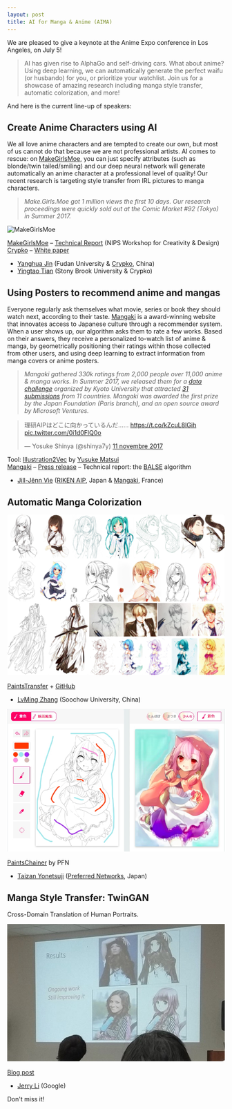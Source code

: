 ```yaml
---
layout: post
title: AI for Manga & Anime (AIMA)
---
```


We are pleased to give a keynote at the Anime Expo conference in Los Angeles, on July 5!

> AI has given rise to AlphaGo and self-driving cars. What about anime? Using deep learning, we can automatically generate the perfect waifu (or husbando) for you, or prioritize your watchlist. Join us for a showcase of amazing research including manga style transfer, automatic colorization, and more!

And here is the current line-up of speakers:

## Create Anime Characters using AI

We all love anime characters and are tempted to create our own, but most of us cannot do that because we are not professional artists. AI comes to rescue: on [MakeGirlsMoe](https://make.girls.moe), you can just specify attributes (such as blonde/twin tailed/smiling) and our deep neural network will generate automatically an anime character at a professional level of quality! Our recent research is targeting style transfer from IRL pictures to manga characters.

> *Make.Girls.Moe got 1 million views the first 10 days. Our research proceedings were quickly sold out at the Comic Market #92 (Tokyo) in Summer 2017.*

![MakeGirlsMoe](/public/img/mgm.png)

[MakeGirlsMoe](https://make.girls.moe) – [Technical Report](https://makegirlsmoe.github.io/assets/pdf/technical_report.pdf) (NIPS Workshop for Creativity & Design)  
[Crypko](https://crypko.ai) – [White paper](https://crypko.ai/static/files/crypko-whitepaper.pdf)

- [Yanghua Jin](http://yanghuaj.org) (Fudan University & [Crypko](https://crypko.ai), China)
- [Yingtao Tian](https://alantian.net) (Stony Brook University & Crypko)

## Using Posters to recommend anime and mangas

Everyone regularly ask themselves what movie, series or book they should watch next, according to their taste. [Mangaki](https://mangaki.fr) is a award-winning website that innovates access to Japanese culture through a recommender system. When a user shows up, our algorithm asks them to rate a few works. Based on their answers, they receive a personalized to-watch list of anime & manga, by geometrically positioning their ratings within those collected from other users, and using deep learning to extract information from manga covers or anime posters.

> *Mangaki gathered 330k ratings from 2,000 people over 11,000 anime & manga works. In Summer 2017, we released them for a [data challenge](/2017/07/18/mangaki-data-challenge-en/) organized by Kyoto University that attracted [31 submissions](/2017/10/08/mangaki-data-challenge-winners-en/) from 11 countries. Mangaki was awarded the first prize by the Japan Foundation (Paris branch), and an open source award by Microsoft Ventures.*

<blockquote class="twitter-tweet" data-lang="fr"><p lang="ja" dir="ltr">理研AIPはどこに向かっているんだ…… <a href="https://t.co/kZcuL8IGih">https://t.co/kZcuL8IGih</a> <a href="https://t.co/0i1d0FlQ0o">pic.twitter.com/0i1d0FlQ0o</a></p>&mdash; Yosuke Shinya (@shinya7y) <a href="https://twitter.com/shinya7y/status/929331739515691008?ref_src=twsrc%5Etfw">11 novembre 2017</a></blockquote> <script async src="https://platform.twitter.com/widgets.js" charset="utf-8"></script> 

Tool: [Illustration2Vec](https://github.com/rezoo/illustration2vec) by [Yusuke Matsui](http://yusukematsui.me)  
[Mangaki](https://mangaki.fr) – [Press release](https://mangaki.fr/static/presentation.pdf) – Technical report: the [BALSE](https://arxiv.org/pdf/1709.01584) algorithm

- [Jill-Jênn Vie](https://jilljenn.github.io) ([RIKEN AIP](https://aip.riken.jp), Japan & [Mangaki](https://mangaki.fr), France)

## Automatic Manga Colorization

![PaintsTransfer](/public/img/paintstransfer.jpg)

[PaintsTransfer](http://paintstransfer.com) + [GitHub](https://github.com/lllyasviel/style2paints)

- [LvMing Zhang](https://github.com/lllyasviel) (Soochow University, China)

![PaintsChainer](/public/img/paintschainer.jpg)

[PaintsChainer](https://paintschainer.preferred.tech) by PFN

- [Taizan Yonetsuji](https://github.com/taizan) ([Preferred Networks](https://www.preferred-networks.jp/ja/), Japan)

## Manga Style Transfer: TwinGAN

Cross-Domain Translation of Human Portraits.

![TwinGAN: manga style transfer](/public/img/twingan.jpg)

[Blog post](https://github.com/jerryli27/TwinGAN)

- [Jerry Li](https://jerrylijiaming.com) (Google)

Don't miss it!
